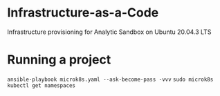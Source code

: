 # Infrastructure-as-a-Code
Infrastructure provisioning for Analytic Sandbox on Ubuntu 20.04.3 LTS 

# Running a project
`ansible-playbook microk8s.yaml --ask-become-pass -vvv`
`sudo microk8s kubectl get namespaces`
